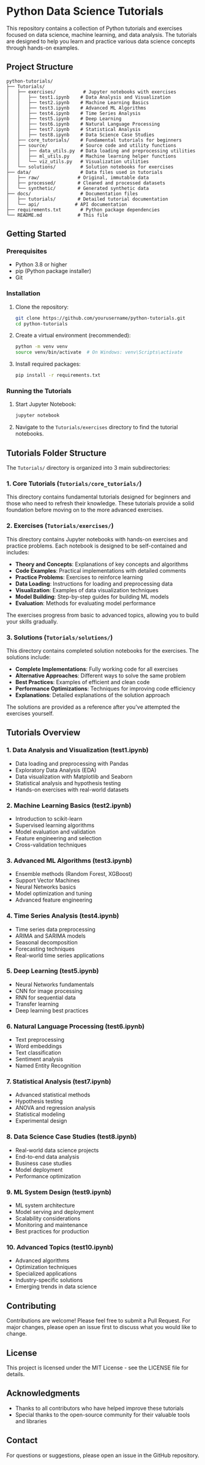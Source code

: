 # Python Data Science Tutorials

This repository contains a collection of Python tutorials and exercises focused on data science, machine learning, and data analysis. The tutorials are designed to help you learn and practice various data science concepts through hands-on examples.

## Project Structure

```
python-tutorials/
├── Tutorials/
│   ├── exercises/          # Jupyter notebooks with exercises
│   │   ├── test1.ipynb    # Data Analysis and Visualization
│   │   ├── test2.ipynb    # Machine Learning Basics
│   │   ├── test3.ipynb    # Advanced ML Algorithms
│   │   ├── test4.ipynb    # Time Series Analysis
│   │   ├── test5.ipynb    # Deep Learning
│   │   ├── test6.ipynb    # Natural Language Processing
│   │   ├── test7.ipynb    # Statistical Analysis
│   │   ├── test8.ipynb    # Data Science Case Studies
│   ├── core_tutorials/    # Fundamental tutorials for beginners
│   ├── source/            # Source code and utility functions
│   │   ├── data_utils.py  # Data loading and preprocessing utilities
│   │   ├── ml_utils.py    # Machine learning helper functions
│   │   └── viz_utils.py   # Visualization utilities
│   └── solutions/         # Solution notebooks for exercises
├── data/                  # Data files used in tutorials
│   ├── raw/              # Original, immutable data
│   ├── processed/        # Cleaned and processed datasets
│   └── synthetic/        # Generated synthetic data
├── docs/                  # Documentation files
│   ├── tutorials/        # Detailed tutorial documentation
│   └── api/             # API documentation
├── requirements.txt       # Python package dependencies
└── README.md             # This file
```

## Getting Started

### Prerequisites

- Python 3.8 or higher
- pip (Python package installer)
- Git

### Installation

1. Clone the repository:
   ```bash
   git clone https://github.com/yourusername/python-tutorials.git
   cd python-tutorials
   ```

2. Create a virtual environment (recommended):
   ```bash
   python -m venv venv
   source venv/bin/activate  # On Windows: venv\Scripts\activate
   ```

3. Install required packages:
   ```bash
   pip install -r requirements.txt
   ```

### Running the Tutorials

1. Start Jupyter Notebook:
   ```bash
   jupyter notebook
   ```

2. Navigate to the `Tutorials/exercises` directory to find the tutorial notebooks.

## Tutorials Folder Structure

The `Tutorials/` directory is organized into 3 main subdirectories:

### 1. Core Tutorials (`Tutorials/core_tutorials/`)

This directory contains fundamental tutorials designed for beginners and those who need to refresh their knowledge. These tutorials provide a solid foundation before moving on to the more advanced exercises.


### 2. Exercises (`Tutorials/exercises/`)

This directory contains Jupyter notebooks with hands-on exercises and practice problems. Each notebook is designed to be self-contained and includes:

- **Theory and Concepts**: Explanations of key concepts and algorithms
- **Code Examples**: Practical implementations with detailed comments
- **Practice Problems**: Exercises to reinforce learning
- **Data Loading**: Instructions for loading and preprocessing data
- **Visualization**: Examples of data visualization techniques
- **Model Building**: Step-by-step guides for building ML models
- **Evaluation**: Methods for evaluating model performance

The exercises progress from basic to advanced topics, allowing you to build your skills gradually.


### 3. Solutions (`Tutorials/solutions/`)

This directory contains completed solution notebooks for the exercises. The solutions include:

- **Complete Implementations**: Fully working code for all exercises
- **Alternative Approaches**: Different ways to solve the same problem
- **Best Practices**: Examples of efficient and clean code
- **Performance Optimizations**: Techniques for improving code efficiency
- **Explanations**: Detailed explanations of the solution approach

The solutions are provided as a reference after you've attempted the exercises yourself.

## Tutorials Overview

### 1. Data Analysis and Visualization (test1.ipynb)
- Data loading and preprocessing with Pandas
- Exploratory Data Analysis (EDA)
- Data visualization with Matplotlib and Seaborn
- Statistical analysis and hypothesis testing
- Hands-on exercises with real-world datasets

### 2. Machine Learning Basics (test2.ipynb)
- Introduction to scikit-learn
- Supervised learning algorithms
- Model evaluation and validation
- Feature engineering and selection
- Cross-validation techniques

### 3. Advanced ML Algorithms (test3.ipynb)
- Ensemble methods (Random Forest, XGBoost)
- Support Vector Machines
- Neural Networks basics
- Model optimization and tuning
- Advanced feature engineering

### 4. Time Series Analysis (test4.ipynb)
- Time series data preprocessing
- ARIMA and SARIMA models
- Seasonal decomposition
- Forecasting techniques
- Real-world time series applications

### 5. Deep Learning (test5.ipynb)
- Neural Networks fundamentals
- CNN for image processing
- RNN for sequential data
- Transfer learning
- Deep learning best practices

### 6. Natural Language Processing (test6.ipynb)
- Text preprocessing
- Word embeddings
- Text classification
- Sentiment analysis
- Named Entity Recognition

### 7. Statistical Analysis (test7.ipynb)
- Advanced statistical methods
- Hypothesis testing
- ANOVA and regression analysis
- Statistical modeling
- Experimental design

### 8. Data Science Case Studies (test8.ipynb)
- Real-world data science projects
- End-to-end data analysis
- Business case studies
- Model deployment
- Performance optimization

### 9. ML System Design (test9.ipynb)
- ML system architecture
- Model serving and deployment
- Scalability considerations
- Monitoring and maintenance
- Best practices for production

### 10. Advanced Topics (test10.ipynb)
- Advanced algorithms
- Optimization techniques
- Specialized applications
- Industry-specific solutions
- Emerging trends in data science


## Contributing

Contributions are welcome! Please feel free to submit a Pull Request. For major changes, please open an issue first to discuss what you would like to change.

## License

This project is licensed under the MIT License - see the LICENSE file for details.

## Acknowledgments

- Thanks to all contributors who have helped improve these tutorials
- Special thanks to the open-source community for their valuable tools and libraries

## Contact

For questions or suggestions, please open an issue in the GitHub repository.
